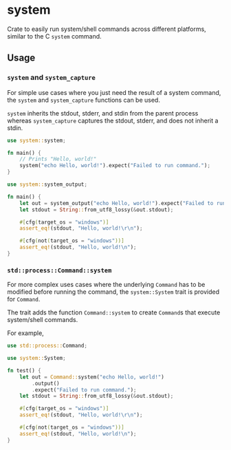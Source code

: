 # system

Crate to easily run system/shell commands across different platforms, similar to the C `system` command.

## Usage

### `system` and `system_capture`

For simple use cases where you just need the result of a system command, the `system` and `system_capture` functions can be used.

`system` inherits the stdout, stderr, and stdin from the parent process whereas `system_capture` captures the stdout, stderr, and does not inherit a stdin.  

```rust
use system::system;

fn main() {
    // Prints "Hello, world!"
    system("echo Hello, world!").expect("Failed to run command.");
}
```

```rust
use system::system_output;

fn main() {
    let out = system_output("echo Hello, world!").expect("Failed to run command.");
    let stdout = String::from_utf8_lossy(&out.stdout);

    #[cfg(target_os = "windows")]
    assert_eq!(stdout, "Hello, world!\r\n");

    #[cfg(not(target_os = "windows"))]
    assert_eq!(stdout, "Hello, world!\n");
}
```

### `std::process::Command::system`

For more complex uses cases where the underlying `Command` has to be modified before running the command, the `system::System` trait is provided for `Command`.

The trait adds the function `Command::system` to create `Command`s that execute system/shell commands.

For example,

```rust
use std::process::Command;

use system::System;

fn test() {
    let out = Command::system("echo Hello, world!")
        .output()
        .expect("Failed to run command.");
    let stdout = String::from_utf8_lossy(&out.stdout);

    #[cfg(target_os = "windows")]
    assert_eq!(stdout, "Hello, world!\r\n");

    #[cfg(not(target_os = "windows"))]
    assert_eq!(stdout, "Hello, world!\n");
}
```
